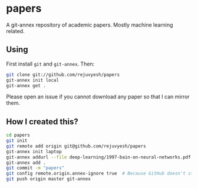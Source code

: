 papers
======

A git-annex repository of academic papers. Mostly machine learning related.

Using
-----

First install `git` and `git-annex`. Then:

```sh
git clone git://github.com/rejuvyesh/papers
git-annex init local
git-annex get .
```

Please open an issue if you cannot download any paper so that I can mirror them.

How I created this?
-------------------

```sh
cd papers
git init
git remote add origin git@github.com/rejuvyesh/papers
git-annex init laptop
git-annex addurl --file deep-learning/1997-bain-on-neural-networks.pdf http://deeplearning.cs.cmu.edu/pdfs/Bain.On.Neural.Networks.pdf
git-annex add .
git commit -m "papers"
git config remote.origin.annex-ignore true  # Because GitHub doesn't store annexed content. 
git push origin master git-annex
```
